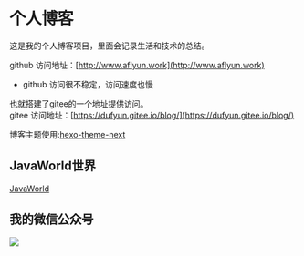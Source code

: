 # 个人博客

这是我的个人博客项目，里面会记录生活和技术的总结。


github 访问地址：[http://www.aflyun.work](http://www.aflyun.work) 
- github 访问很不稳定，访问速度也慢


也就搭建了gitee的一个地址提供访问。  
gitee 访问地址：[https://dufyun.gitee.io/blog/](https://dufyun.gitee.io/blog/)

博客主题使用:[hexo-theme-next](https://github.com/iissnan/hexo-theme-next)


## JavaWorld世界

[JavaWorld](http://www.aflyun.work/JavaWorld)


## 我的微信公众号

![](https://i.loli.net/2019/11/23/uRZ65lMBENTnvzm.png)
